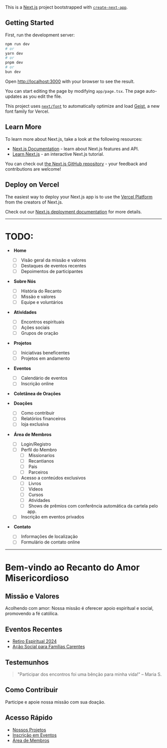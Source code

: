 This is a [Next.js](https://nextjs.org) project bootstrapped with [`create-next-app`](https://nextjs.org/docs/app/api-reference/cli/create-next-app).

## Getting Started

First, run the development server:

```bash
npm run dev
# or
yarn dev
# or
pnpm dev
# or
bun dev
```

Open [http://localhost:3000](http://localhost:3000) with your browser to see the result.

You can start editing the page by modifying `app/page.tsx`. The page auto-updates as you edit the file.

This project uses [`next/font`](https://nextjs.org/docs/app/building-your-application/optimizing/fonts) to automatically optimize and load [Geist](https://vercel.com/font), a new font family for Vercel.

## Learn More

To learn more about Next.js, take a look at the following resources:

- [Next.js Documentation](https://nextjs.org/docs) - learn about Next.js features and API.
- [Learn Next.js](https://nextjs.org/learn) - an interactive Next.js tutorial.

You can check out [the Next.js GitHub repository](https://github.com/vercel/next.js) - your feedback and contributions are welcome!

## Deploy on Vercel

The easiest way to deploy your Next.js app is to use the [Vercel Platform](https://vercel.com/new?utm_medium=default-template&filter=next.js&utm_source=create-next-app&utm_campaign=create-next-app-readme) from the creators of Next.js.

Check out our [Next.js deployment documentation](https://nextjs.org/docs/app/building-your-application/deploying) for more details.

---

# TODO:

-  **Home**
  
  - [ ]  Visão geral da missão e valores
  - [ ]  Destaques de eventos recentes
  - [ ]  Depoimentos de participantes
-  **Sobre Nós**
  
  - [ ]  História do Recanto
  - [ ]  Missão e valores
  - [ ]  Equipe e voluntários
-  **Atividades**
  
  - [ ]  Encontros espirituais
  - [ ]  Ações sociais
  - [ ]  Grupos de oração
-  **Projetos**
  
  - [ ]  Iniciativas beneficentes
  - [ ]  Projetos em andamento
-  **Eventos**
  
  - [ ]  Calendário de eventos
  - [ ]  Inscrição online
-  **Coletânea de Orações**
  
-  **Doações**
  
  - [ ]  Como contribuir
  - [ ]  Relatórios financeiros
  - [ ]  loja exclusiva
-  **Área de Membros**
  
  - [ ]  Login/Registro
  - [ ]  Perfil do Membro
    - [ ]  Missionarios
    - [ ]  Recantianos
    - [ ]  Pais
    - [ ]  Parceiros
  - [ ]  Acesso a conteúdos exclusivos
    - [ ]  Livros
    - [ ]  Videos
    - [ ]  Cursos
    - [ ]  Atividades
    - [ ]  Shows de prêmios com conferência automática da cartela pelo app.
  - [ ]  Inscrição em eventos privados
-  **Contato**
  
  - [ ]  Informações de localização
  - [ ]  Formulário de contato online

---

# Bem-vindo ao Recanto do Amor Misericordioso

## Missão e Valores

Acolhendo com amor: Nossa missão é oferecer apoio espiritual e social, promovendo a fé católica.

## Eventos Recentes

- [Retiro Espiritual 2024](https://github.com/WillianQuintino/recanto-app/blob/main)
- [Ação Social para Famílias Carentes](https://github.com/WillianQuintino/recanto-app/blob/main)

## Testemunhos

> "Participar dos encontros foi uma bênção para minha vida!" – Maria S.

## Como Contribuir

Participe e apoie nossa missão com sua doação.

## Acesso Rápido

- [Nossos Projetos](https://github.com/WillianQuintino/recanto-app/blob/main)
- [Inscrição em Eventos](https://github.com/WillianQuintino/recanto-app/blob/main)
- [Área de Membros](https://github.com/WillianQuintino/recanto-app/blob/main)
